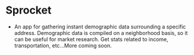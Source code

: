 # Sprocket 

- An app for gathering instant demographic data surrounding a specific address. Demographic data is compiled on a neighborhood basis, so it can be useful for market research. Get stats related to income, transportation, etc...More coming soon.